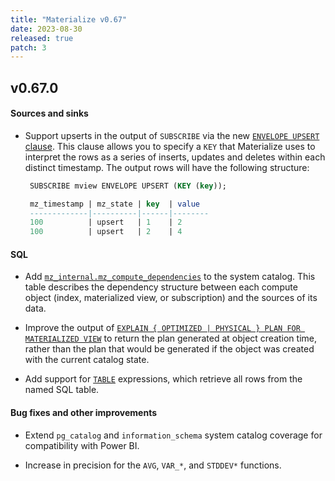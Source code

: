 ```yaml
---
title: "Materialize v0.67"
date: 2023-08-30
released: true
patch: 3
---
```


## v0.67.0

#### Sources and sinks

[//]: # "NOTE(morsapaes) This feature was released in v0.53 behind a feature
flag. The flag was raised in v0.67 for ENVELOPE UPSERT -— so mentioning it
here."

* Support upserts in the output of `SUBSCRIBE` via the new [`ENVELOPE UPSERT` clause](/sql/subscribe/#envelope-upsert).
  This clause allows you to specify a `KEY` that Materialize uses to interpret the
  rows as a series of inserts, updates and deletes within each distinct
  timestamp. The output rows will have the following structure:

  ```sql
   SUBSCRIBE mview ENVELOPE UPSERT (KEY (key));

   mz_timestamp | mz_state | key  | value
   -------------|----------|------|--------
   100          | upsert   | 1    | 2
   100          | upsert   | 2    | 4
  ```

#### SQL

* Add [`mz_internal.mz_compute_dependencies`](/sql/system-catalog/mz_internal/#mz_compute_dependencies)
  to the system catalog. This table describes the dependency structure between
  each compute object (index, materialized view, or subscription) and the
  sources of its data.

* Improve the output of [`EXPLAIN { OPTIMIZED | PHYSICAL } PLAN FOR MATERIALIZED VIEW`](/sql/explain/)
  to return the plan generated at object creation time, rather than the plan that
  would be generated if the object was created with the current catalog state.

* Add support for [`TABLE`](/sql/table) expressions, which retrieve all rows
  from the named SQL table.

#### Bug fixes and other improvements

* Extend `pg_catalog` and `information_schema` system catalog coverage for
  compatibility with Power BI.

* Increase in precision for the `AVG`, `VAR_*`, and `STDDEV*` functions.
